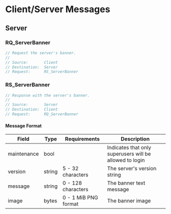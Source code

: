 # Client/Server Messages

## Server
### RQ_ServerBanner

```java
// Request the server's banner.
//
// Source:       Client
// Destination:  Server
// Request:      RS_ServerBanner
```

### RS_ServerBanner

```java
// Response with the server's banner.
//
// Source:       Server
// Destination:  Client
// Request:      RQ_ServerBanner
```

#### Message Format
| Field            | Type       | Requirements              | Description                                              |
|------------------|------------|---------------------------|----------------------------------------------------------|
| maintenance      | bool       |                           | Indicates that only superusers will be allowed to login  |
| version          | string     | 5 - 32 characters         | The server's version string                              |
| message          | string     | 0 - 128 characters        | The banner text message                                  |
| image            | bytes      | 0 - 1 MiB PNG format      | The banner image                                         |
